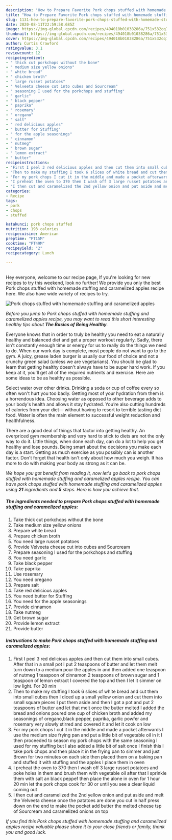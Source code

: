 ```yaml
---
description: "How to Prepare Favorite Pork chops stuffed with homemade stuffing and caramelized apples"
title: "How to Prepare Favorite Pork chops stuffed with homemade stuffing and caramelized apples"
slug: 1131-how-to-prepare-favorite-pork-chops-stuffed-with-homemade-stuffing-and-caramelized-apples
date: 2020-08-11T22:59:58.685Z
image: https://img-global.cpcdn.com/recipes/494018b01038286a/751x532cq70/pork-chops-stuffed-with-homemade-stuffing-and-caramelized-apples-recipe-main-photo.jpg
thumbnail: https://img-global.cpcdn.com/recipes/494018b01038286a/751x532cq70/pork-chops-stuffed-with-homemade-stuffing-and-caramelized-apples-recipe-main-photo.jpg
cover: https://img-global.cpcdn.com/recipes/494018b01038286a/751x532cq70/pork-chops-stuffed-with-homemade-stuffing-and-caramelized-apples-recipe-main-photo.jpg
author: Curtis Crawford
ratingvalue: 3.1
reviewcount: 12
recipeingredient:
- " thick cut porkchops without the bone"
- " medium size yellow onions"
- " white bread"
- " chicken broth"
- " large russet potatoes"
- " Velveeta cheese cut into cubes and Sourcream"
- " seasoning I used for the porkchops and stuffing"
- " garlic"
- " black pepper"
- " paprika"
- " rosemary"
- " oregano"
- " salt"
- " red delicious apples"
- " butter for Stuffing"
- " for the apple seasonings"
- " cinnamon"
- " nutmeg"
- " brown sugar"
- " lemon extract"
- " butter"
recipeinstructions:
- "First I peel 3 red delicious apples and then cut them into small cubes. After that in a small pot I put 2 teaspoons of butter and let them melt turn down to a medium pour the apples in and then added one teaspoon of nutmeg 1 teaspoon of cinnamon 2 teaspoons of brown sugar and 1 teaspoon of lemon extract I covered the top and then I let it simmer on low light. For 20 min"
- "Then to make my stuffing I took 6 slices of white bread and cut them into small cubes then I diced up a small yellow onion and cut them into small square pieces I put them aside and then I got a pot and put 2 teaspoons of butter and let that melt once the butter melted I added the bread and onions poured one cup of chicken broth and added my seasonings of oregano,black pepper, paprika, garlic powfer and rosemary very slowly stirred and covered it and let it cook on low"
- "For my pork chops I cut it in the middle and made a pocket afterwards I use the medium size frying pan and put a little bit of vegetable oil in it I then proceeded to season my pork chops with the same seasoning I used for my stuffing but I also added a little bit of salt once I finish this I take pork chops and then place it in the frying pan to simmer and just Brown for two minutes on each side then placed them on a baking pan and stuffed it with stuffing and the apples I place them in oven"
- "I preheat the oven to 370 then I wash off 3 large russet potatoes and poke holes in them and brush them with vegetable oil after that I sprinkle them with salt an black peppef then place the alone in oven for 1 hour 20 min let the pork chops cook for 30 or until you see a clear liquid coming out"
- "I then cut and caramelized the 2nd yellow onion and put aside and melt the Velveeta cheese once the patatoes are done you cut in half press down on the end to make the pocket add butter the melted cheese tsp of Sourcream and caramelized onions on top"
categories:
- Recipe
tags:
- pork
- chops
- stuffed

katakunci: pork chops stuffed 
nutrition: 193 calories
recipecuisine: American
preptime: "PT15M"
cooktime: "PT49M"
recipeyield: "2"
recipecategory: Lunch

---
```

<br>
Hey everyone, welcome to our recipe page, If you're looking for new recipes to try this weekend, look no further! We provide you only the best Pork chops stuffed with homemade stuffing and caramelized apples recipe here. We also have wide variety of recipes to try.
<br>


![Pork chops stuffed with homemade stuffing and caramelized apples](https://img-global.cpcdn.com/recipes/494018b01038286a/751x532cq70/pork-chops-stuffed-with-homemade-stuffing-and-caramelized-apples-recipe-main-photo.jpg)

<i>Before you jump to Pork chops stuffed with homemade stuffing and caramelized apples recipe, you may want to read this short interesting healthy tips about <strong>The Basics of Being Healthy</strong>.</i>

Everyone knows that in order to truly be healthy you need to eat a naturally healthy and balanced diet and get a proper workout regularly. Sadly, there isn't constantly enough time or energy for us to really do the things we need to do. When our work day is complete, most people do not want to go to the gym. A juicy, grease laden burger is usually our food of choice and not a crunchy green salad (unless we are vegetarians). You should be glad to learn that getting healthy doesn't always have to be super hard work. If you keep at it, you'll get all of the required nutrients and exercise. Here are some ideas to be as healthy as possible.

Select water over other drinks. Drinking a soda or cup of coffee every so often won't hurt you too badly. Getting most of your hydration from them is a horrendous idea. Choosing water as opposed to other beverage adds to your body's health and allows it stay hydrated. You’re also cutting hundreds of calories from your diet— without having to resort to terrible tasting diet food. Water is often the main element to successful weight reduction and healthfulness.

There are a good deal of things that factor into getting healthy. An overpriced gym membership and very hard to stick to diets are not the only way to do it. Little things, when done each day, can do a lot to help you get healthy and lose pounds. Being smart about the decisions you make each day is a start. Getting as much exercise as you possibly can is another factor. Don't forget that health isn't only about how much you weigh. It has more to do with making your body as strong as it can be. 


<i>We hope you got benefit from reading it, now let's go back to pork chops stuffed with homemade stuffing and caramelized apples recipe. You can have pork chops stuffed with homemade stuffing and caramelized apples using <strong>21</strong> ingredients and <strong>5</strong> steps. Here is how you achieve that.
</i>

##### The ingredients needed to prepare Pork chops stuffed with homemade stuffing and caramelized apples:

1. Take  thick cut porkchops without the bone
1. Take  medium size yellow onions
1. Prepare  white bread
1. Prepare  chicken broth
1. You need  large russet potatoes
1. Provide  Velveeta cheese cut into cubes and Sourcream
1. Prepare  seasoning I used for the porkchops and stuffing
1. You need  garlic
1. Take  black pepper
1. Take  paprika
1. Use  rosemary
1. You need  oregano
1. Prepare  salt
1. Take  red delicious apples
1. You need  butter for Stuffing
1. You need  for the apple seasonings
1. Provide  cinnamon
1. Take  nutmeg
1. Get  brown sugar
1. Provide  lemon extract
1. Provide  butter


##### Instructions to make Pork chops stuffed with homemade stuffing and caramelized apples:

1. First I peel 3 red delicious apples and then cut them into small cubes. After that in a small pot I put 2 teaspoons of butter and let them melt turn down to a medium pour the apples in and then added one teaspoon of nutmeg 1 teaspoon of cinnamon 2 teaspoons of brown sugar and 1 teaspoon of lemon extract I covered the top and then I let it simmer on low light. For 20 min
1. Then to make my stuffing I took 6 slices of white bread and cut them into small cubes then I diced up a small yellow onion and cut them into small square pieces I put them aside and then I got a pot and put 2 teaspoons of butter and let that melt once the butter melted I added the bread and onions poured one cup of chicken broth and added my seasonings of oregano,black pepper, paprika, garlic powfer and rosemary very slowly stirred and covered it and let it cook on low
1. For my pork chops I cut it in the middle and made a pocket afterwards I use the medium size frying pan and put a little bit of vegetable oil in it I then proceeded to season my pork chops with the same seasoning I used for my stuffing but I also added a little bit of salt once I finish this I take pork chops and then place it in the frying pan to simmer and just Brown for two minutes on each side then placed them on a baking pan and stuffed it with stuffing and the apples I place them in oven
1. I preheat the oven to 370 then I wash off 3 large russet potatoes and poke holes in them and brush them with vegetable oil after that I sprinkle them with salt an black peppef then place the alone in oven for 1 hour 20 min let the pork chops cook for 30 or until you see a clear liquid coming out
1. I then cut and caramelized the 2nd yellow onion and put aside and melt the Velveeta cheese once the patatoes are done you cut in half press down on the end to make the pocket add butter the melted cheese tsp of Sourcream and caramelized onions on top


<i>If you find this Pork chops stuffed with homemade stuffing and caramelized apples recipe valuable please share it to your close friends or family, thank you and good luck.</i>
